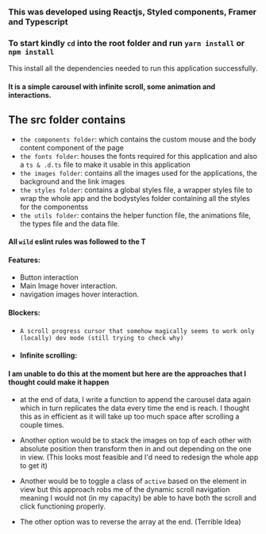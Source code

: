 ### This was developed using Reactjs, Styled components, Framer and Typescript

### To start kindly `cd` into the root folder and run `yarn install` or `npm install`

This install all the dependencies needed to run this application successfully.

#### It is a simple carousel with infinite scroll, some animation and interactions.

## The src folder contains

- `the components folder`: which contains the custom mouse and the body content component of the page
- `the fonts folder`: houses the fonts required for this application and also a `ts & .d.ts` file to make it usable in this application
- `the images folder`: contains all the images used for the applications, the background and the link images
- `the styles folder`: contains a global styles file, a wrapper styles file to wrap the whole app and the bodystyles folder containing all the styles for the componentss
- `the utils folder`: contains the helper function file, the animations file, the types file and the data file.

#### All `wild` eslint rules was followed to the T

#### Features:

- Button interaction
- Main Image hover interaction.
- navigation images hover interaction.

#### Blockers:
- `A scroll progress cursor that somehow magically seems to work only (locally) dev mode (still trying to check why)`
- #### Infinite scrolling:
#### I am unable to do this at the moment but here are the approaches that I thought could make it happen

- at the end of data, I write a function to append the carousel data again which in turn replicates the data every time the end is reach. I thought this as in efficient as it will take up too much space after scrolling a couple times.
- Another option would be to stack the images on top of each other with absolute position then transform then in and out depending on the one in view. (This looks most feasible and I'd need to redesign the whole app to get it)

- Another would be to toggle a class of `active` based on the element in view but this approach robs me of the dynamic scroll navigation meaning I would not (in my capacity) be able to have both the scroll and click functioning properly.

- The other option was to reverse the array at the end. (Terrible Idea) 



